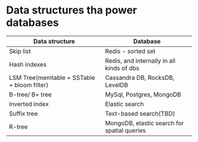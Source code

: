 # Data structures tha power databases

| Data structure  | Database |
| ------------- | ------------- |
| Skip list  |  Redis - sorted set  |
| Hash indexes  | Redis, and internally in all kinds of dbs  |
| LSM Tree(memtable + SSTable + bloom filter) | Cassandra DB, RocksDB, LevelDB|
| B-tree/ B+ tree | MySql, Postgres, MongoDB|
| Inverted index | Elastic search|
| Suffix tree | Text-based search(TBD)|
| R-tree | MongoDB, elastic search for spatial queries|



